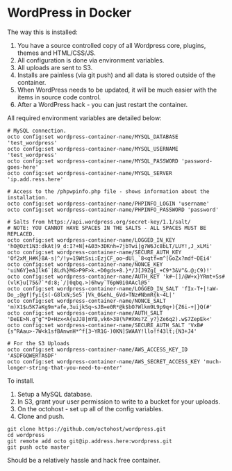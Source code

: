 WordPress in Docker
================

The way this is installed:

1. You have a source controlled copy of all Wordpress core, plugins, themes and HTML/CSS/JS.
2. All configuration is done via environment variables.
3. All uploads are sent to S3.
4. Installs are painless \(via git push\) and all data is stored outside of the container.
5. When WordPress needs to be updated, it will be much easier with the items in source code control.
6. After a WordPress hack - you can just restart the container.

All required environment variables are detailed below:

```
# MySQL connection.
octo config:set wordpress-container-name/MYSQL_DATABASE 'test_wordpress'
octo config:set wordpress-container-name/MYSQL_USERNAME 'test_wordpress'
octo config:set wordpress-container-name/MYSQL_PASSWORD 'password-goes-here'
octo config:set wordpress-container-name/MYSQL_SERVER 'ip.add.ress.here'

# Access to the /phpwpinfo.php file - shows information about the installation.
octo config:set wordpress-container-name/PHPINFO_LOGIN 'username'
octo config:set wordpress-container-name/PHPINFO_PASSWORD 'password'

# Salts from https://api.wordpress.org/secret-key/1.1/salt/
# NOTE: YOU CANNOT HAVE SPACES IN THE SALTS - ALL SPACES MUST BE REPLACED.
octo config:set wordpress-container-name/LOGGED_IN_KEY 'hO@Ozt1N3:dkAt)9_d:I?+N[+&03>3DKnh=7jbTwi|g?W6Jc8bLT/LUY!,J_xLMi'
octo config:set wordpress-container-name/SECURE_AUTH_KEY 'Of2xM_H#K}8A-s|^/!y=19WtSsi:EzjCF_oo~dUl_`8<qtf=m^[GoZx?mdf~DEi4'
octo config:set wordpress-container-name/NONCE_KEY 'uiN6Y}eA]lk6`|8Ld%}MG>P9F>k.+D0gds+8.}*/J[J9Zg[_+C9*3&V^&.@;C9)!'
octo config:set wordpress-container-name/AUTH_KEY 'k#~[]/@W+x}YRmt+Ss#(vlK}u[75&7`*d:8;`/|0qbq.>)6hwy`T6pW0i0AAcl@5'
octo config:set wordpress-container-name/LOGGED_IN_SALT 'fIx-T+|!aW-Do_;@gf|fyi{s(-G8lxN;Se5`|Vk_0&ehL_6Vd>TNz#NbmR{k~4L|'
octo config:set wordpress-container-name/NONCE_SALT 'm)X1$u5K7aKg9m*afe,3uijkSq~sJB=e0R*@k$bO?Wlkm9L9p9q+){Z6i-+|}Q(#'
octo config:set wordpress-container-name/AUTH_SALT 'DeEE>N.g^g^*D+Hzx<A{uJJ8|mYB,vk6>38(%P#XWs?Z_y?}Ze6q2).w$7ZepEk<'
octo config:set wordpress-container-name/SECURE_AUTH_SALT 'VxB#{s^RAau>-7W<k1sfBAnwnH*^f[3~YR1G-)0KN]SWAAY!llo!f43lt;{N3+J4'

# For the S3 Uploads
octo config:set wordpress-container-name/AWS_ACCESS_KEY_ID 'ASDFGQWERTASDF'
octo config:set wordpress-container-name/AWS_SECRET_ACCESS_KEY 'much-longer-string-that-you-need-to-enter'
```

To install.

1. Setup a MySQL database.
2. In S3, grant your user permission to write to a bucket for your uploads.
3. On the octohost - set up all of the config variables.
4. Clone and push.

```
git clone https://github.com/octohost/wordpress.git
cd wordpress
git remote add octo git@ip.address.here:wordpress.git
git push octo master
```

Should be a relatively hassle and hack free container.
